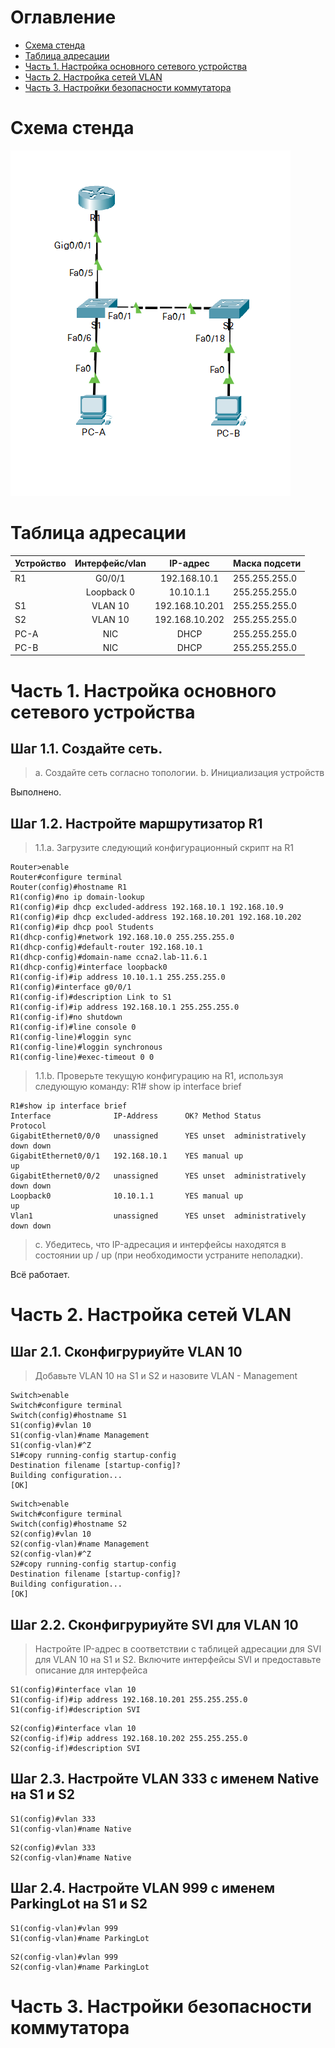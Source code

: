 # Оглавление
* [Схема стенда](#scheme)
* [Таблица адресации](#table1)
* [Часть 1. Настройка основного сетевого устройства](#part1)
* [Часть 2. Настройка сетей VLAN](#part2)
* [Часть 3. Настройки безопасности коммутатора](#part3)

# <a name="scheme"></a>Схема стенда
![](scheme.png)

# <a name="table1"></a>Таблица адресации
| Устройство    | Интерфейс/vlan     | IP-адрес              | Маска подсети |
| ------------- | :----------------: | :-------------------: | :------------ |
| R1            | G0/0/1             | 192.168.10.1          | 255.255.255.0 |
|               | Loopback 0         | 10.10.1.1             | 255.255.255.0 |
| S1            | VLAN 10            | 192.168.10.201        | 255.255.255.0 |
| S2            | VLAN 10            | 192.168.10.202        | 255.255.255.0 |
| PC-A          | NIC                | DHCP                  | 255.255.255.0 |
| PC-B          | NIC                | DHCP                  | 255.255.255.0 |

# <a name="part1"></a>Часть 1. Настройка основного сетевого устройства
## Шаг 1.1. Создайте сеть.

> a. Создайте сеть согласно топологии.
> b. Инициализация устройств

Выполнено.

## Шаг 1.2. Настройте маршрутизатор R1

> 1.1.a. Загрузите следующий конфигурационный скрипт на R1

```shell
Router>enable
Router#configure terminal
Router(config)#hostname R1
R1(config)#no ip domain-lookup
R1(config)#ip dhcp excluded-address 192.168.10.1 192.168.10.9
R1(config)#ip dhcp excluded-address 192.168.10.201 192.168.10.202
R1(config)#ip dhcp pool Students
R1(dhcp-config)#network 192.168.10.0 255.255.255.0
R1(dhcp-config)#default-router 192.168.10.1
R1(dhcp-config)#domain-name ccna2.lab-11.6.1
R1(dhcp-config)#interface loopback0
R1(config-if)#ip address 10.10.1.1 255.255.255.0
R1(config)#interface g0/0/1
R1(config-if)#description Link to S1
R1(config-if)#ip address 192.168.10.1 255.255.255.0
R1(config-if)#no shutdown
R1(config-if)#line console 0
R1(config-line)#loggin sync
R1(config-line)#loggin synchronous 
R1(config-line)#exec-timeout 0 0
```

> 1.1.b. Проверьте текущую конфигурацию на R1, используя следующую команду:
R1# show ip interface brief

```shell
R1#show ip interface brief
Interface              IP-Address      OK? Method Status                Protocol 
GigabitEthernet0/0/0   unassigned      YES unset  administratively down down 
GigabitEthernet0/0/1   192.168.10.1    YES manual up                    up 
GigabitEthernet0/0/2   unassigned      YES unset  administratively down down 
Loopback0              10.10.1.1       YES manual up                    up 
Vlan1                  unassigned      YES unset  administratively down down
```

> c. Убедитесь, что IP-адресация и интерфейсы находятся в состоянии up / up (при необходимости устраните неполадки).

Всё работает.

# <a name="part2"></a>Часть 2. Настройка сетей VLAN
## Шаг 2.1. Сконфигруриуйте VLAN 10

> Добавьте VLAN 10 на S1 и S2 и назовите VLAN - Management

```shell
Switch>enable
Switch#configure terminal
Switch(config)#hostname S1
S1(config)#vlan 10
S1(config-vlan)#name Management
S1(config-vlan)#^Z
S1#copy running-config startup-config 
Destination filename [startup-config]? 
Building configuration...
[OK]
```

```shell
Switch>enable
Switch#configure terminal
Switch(config)#hostname S2
S2(config)#vlan 10
S2(config-vlan)#name Management
S2(config-vlan)#^Z
S2#copy running-config startup-config 
Destination filename [startup-config]? 
Building configuration...
[OK]
```

## Шаг 2.2. Сконфигруриуйте SVI для VLAN 10

> Настройте IP-адрес в соответствии с таблицей адресации для SVI для VLAN 10 на S1 и S2.
  Включите интерфейсы SVI и предоставьте описание для интерфейса

```shell
S1(config)#interface vlan 10
S1(config-if)#ip address 192.168.10.201 255.255.255.0
S1(config-if)#description SVI
```

```shell
S2(config)#interface vlan 10
S2(config-if)#ip address 192.168.10.202 255.255.255.0
S2(config-if)#description SVI
```

## Шаг 2.3. Настройте VLAN 333 с именем Native на S1 и S2

```shell
S1(config)#vlan 333
S1(config-vlan)#name Native
```

```shell
S2(config)#vlan 333
S2(config-vlan)#name Native
```

## Шаг 2.4. Настройте VLAN 999 с именем ParkingLot на S1 и S2

```shell
S1(config-vlan)#vlan 999
S1(config-vlan)#name ParkingLot
```

```shell
S2(config-vlan)#vlan 999
S2(config-vlan)#name ParkingLot
```

# <a name="part3"></a>Часть 3. Настройки безопасности коммутатора
